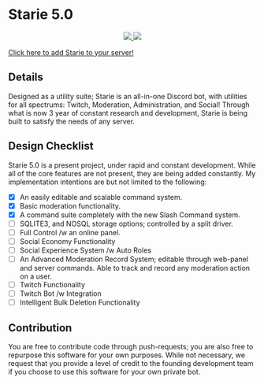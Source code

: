 # Starie 5.0
<center>
  <a href="https://discord.gg/wG826KK">
    <img src="https://discordapp.com/api/guilds/606926504424767488/embed.png">
  </a>
    <img src="https://github.com/matthe815/starie/workflows/Node.js%20CI/badge.svg">
</center>

<a href="https://discord.com/api/oauth2/authorize?client_id=279451341909262337&permissions=11398&scope=bot%20applications.commands">Click here to add Starie to your server!</a>

## Details
Designed as a utility suite; Starie is an all-in-one Discord bot, with utilities for all spectrums: Twitch, Moderation, Administration, and Social! Through what is now 3 year of constant research and development, Starie is being built to satisfy the needs of any server.

## Design Checklist
Starie 5.0 is a present project, under rapid and constant development. While all of the core features are not present, they are being added constantly.
My implementation intentions are but not limited to the following:

- [X] An easily editable and scalable command system.
- [X] Basic moderation functionality.
- [X] A command suite completely with the new Slash Command system.
- [ ] SQLITE3, and NOSQL storage options; controlled by a split driver.
- [ ] Full Control /w an online panel.
- [ ] Social Economy Functionality
- [ ] Social Experience System /w Auto Roles
- [ ] An Advanced Moderation Record System; editable through web-panel and server commands. Able to track and record any moderation action on a user.
- [ ] Twitch Functionality
- [ ] Twitch Bot /w Integration
- [ ] Intelligent Bulk Deletion Functionality

## Contribution
You are free to contribute code through push-requests; you are also free to repurpose this software for your own purposes. While not necessary, we request that you provide a level of credit to the founding development team if you choose to use this software for your own private bot.
